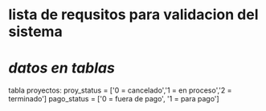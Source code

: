 # __lista de requsitos para validacion del sistema__


# _datos en tablas_
tabla proyectos: 
proy_status = ['0 = cancelado','1 = en proceso','2 = terminado']
pago_status = ['0 = fuera de pago', '1 = para pago']
